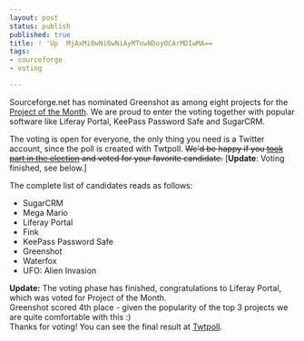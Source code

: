```yaml
---
layout: post
status: publish
published: true
title: ! 'Up  MjAxMi0wNi0wNiAyMTowNDoyOCArMDIwMA==
tags:
- sourceforge
- voting

---
```

<p>Sourceforge.net has nominated Greenshot as among eight projects for the <a href="http://sourceforge.net/blog/vote-july-2012-potm/">Project of the Month</a>. We are proud to enter the voting together with popular software like Liferay Portal, KeePass Password Safe and SugarCRM.</p>
<p>The voting is open for everyone, the only thing you need is a Twitter account, since the poll is created with Twtpoll. <del datetime="2012-07-06T19:37:36+00:00">We'd be happy if you <a href="http://twtpoll.com/b0zo1b">took part in the election</a> and voted for your favorite candidate.</del> [<strong>Update</strong>: Voting finished, see below.]</p>
<p>The complete list of candidates reads as follows:</p>
<ul>
<li>SugarCRM</li>
<li>Mega Mario</li>
<li>Liferay Portal</li>
<li>Fink</li>
<li>KeePass Password Safe</li>
<li>Greenshot</li>
<li>Waterfox</li>
<li>UFO: Alien Invasion</li>
</ul>
<p><strong>Update:</strong> The voting phase has finished, congratulations to Liferay Portal, which was voted for Project of the Month.<br />
Greenshot scored 4th place - given the popularity of the top 3 projects we are quite comfortable with this :)<br />
Thanks for voting! You can see the final result at <a href="http://twtpoll.com/b0zo1b" title="Twtpoll" target="_blank">Twtpoll</a>.</p>

